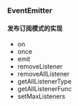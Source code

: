 ### EventEmitter

#### 发布订阅模式的实现

- on
- once
- emit
- removeListener
- removeAllListener
- getAllListenerType
- getAllListenerFunc
- setMaxListeners

